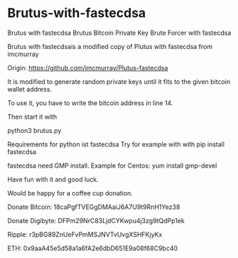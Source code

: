 # Brutus-with-fastecdsa
Brutus with fastecdsa
Brutus Bitcoin Private Key Brute Forcer with fastecdsa

Brutus with fastecdsais a modified copy of Plutus with fastecdsa from imcmurray

Origin: https://github.com/imcmurray/Plutus-fastecdsa

It is modified to generate random private keys until it fits to the given bitcoin wallet address.

To use it, you have to write the bitcoin address in line 14.

Then start it with

python3 brutus.py

Requirements for python ist fastecdsa
Try for example with with pip install fastecdsa

fastecdsa need GMP install. Example for Centos: yum install gmp-devel

Have fun with it and good luck.

Would be happy for a coffee cup donation.

Donate Bitcoin: 18caPgfTVEGgDMAaiJ6A7U9t9RnH1Yez38
 
Donate Digibyte: DFPm29NrC83LjdCYKwpu4j3zg9tQdPp1ek

Ripple: r3pBG89ZnUeFvPmMSJNVTvUvgXSHFKjyKx

ETH: 0x9aaA45e5d58a1a6fA2e6dbD651E9a08f68C9bc40
